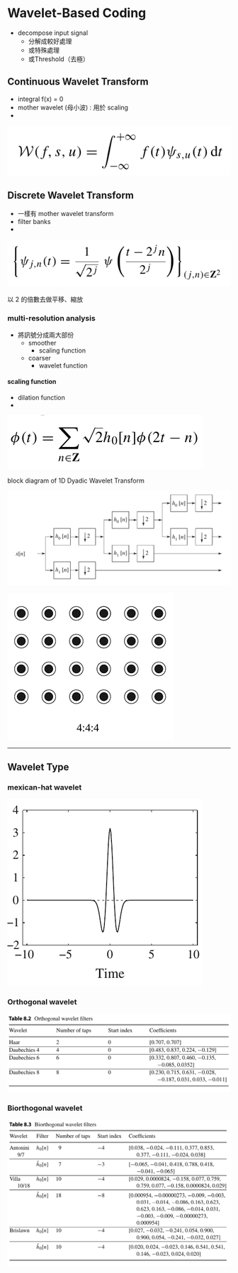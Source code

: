 # Wavelet-Based Coding

* decompose input signal
  * 分解成較好處理
  * 或特殊處理
  * 或Threshold（去極）

## Continuous Wavelet Transform

* integral  f\(x\)  = 0
* mother wavelet \(母小波\) : 用於 scaling
* 
![](../.gitbook/assets/image%20%287%29.png)

## Discrete Wavelet Transform

* 一樣有 mother wavelet transform
* filter banks
* 
![](../.gitbook/assets/image%20%282%29.png)

以 2 的倍數去做平移、縮放

### multi-resolution analysis

* 將訊號分成兩大部份
  * smoother
    * scaling function
  * coarser
    * wavelet function

#### scaling function

* dilation function
* 
![](../.gitbook/assets/image.png)

block diagram​ of 1D Dyadic Wavelet Transform

![](../.gitbook/assets/image%20%288%29.png)

![](../.gitbook/assets/image%20%289%29.png)





---

## Wavelet Type

### mexican-hat wavelet

![](../.gitbook/assets/image%20%283%29.png)

### Orthogonal wavelet

![](../.gitbook/assets/image%20%284%29.png)

### Biorthogonal wavelet

![](../.gitbook/assets/image%20%2815%29.png)


